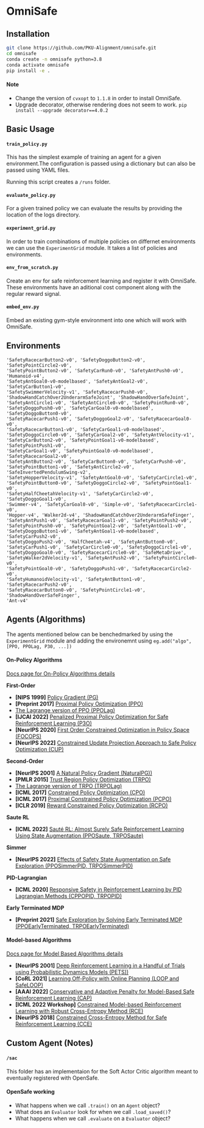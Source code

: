 # OmniSafe

## Installation

```bash
git clone https://github.com/PKU-Alignment/omnisafe.git
cd omnisafe
conda create -n omnisafe python=3.8
conda activate omnisafe
pip install -e .
```

#### Note

- Change the version of `cvxopt` to `1.1.8` in order to install OmniSafe.
- Upgrade decorator, otherwise rendering does not seem to work.
`pip install --upgrade decorator==4.0.2`

## Basic Usage

#### `train_policy.py`
This has the simplest example of training an agent for a given environment.The
configuration is passed using a dictionary but can also be passed using YAML
files.

Running this script creates a `/runs` folder. 

#### `evaluate_policy.py` 
For a given trained policy we can evaluate the results by providing the location
of the logs directory.

#### `experiment_grid.py`
In order to train combinations of multiple policies on differnet environments
we can use the `ExperimentGrid` module. It takes a list of policies and
environments.

#### `env_from_scratch.py`
Create an env for safe reinforcement learning and register it with OmniSafe.
These environments have an aditional cost component along with the regular
reward signal.

#### `embed_env.py`
Embed an existing gym-style environment into one which will work with OmniSafe.

## Environments
```
'SafetyRacecarButton2-v0', 'SafetyDoggoButton2-v0', 'SafetyPointCircle2-v0',
'SafetyPointButton2-v0', 'SafetyCarRun0-v0', 'SafetyAntPush0-v0', 'Humanoid-v4',
'SafetyAntGoal0-v0-modelbased', 'SafetyAntGoal2-v0', 'SafetyCarButton1-v0',
'SafetySwimmerVelocity-v1', 'SafetyRacecarPush0-v0',
'ShadowHandCatchOver2UnderarmSafeJoint', 'ShadowHandOverSafeJoint',
'SafetyAntCircle1-v0', 'SafetyAntCircle0-v0', 'SafetyPointRun0-v0',
'SafetyDoggoPush0-v0', 'SafetyCarGoal0-v0-modelbased', 'SafetyDoggoButton0-v0',
'SafetyRacecarPush1-v0', 'SafetyDoggoGoal2-v0', 'SafetyRacecarGoal0-v0',
'SafetyRacecarButton1-v0', 'SafetyCarGoal1-v0-modelbased',
'SafetyDoggoCircle0-v0', 'SafetyCarGoal2-v0', 'SafetyAntVelocity-v1',
'SafetyCarButton2-v0', 'SafetyPointGoal1-v0-modelbased', 'SafetyPointPush1-v0',
'SafetyCarGoal1-v0', 'SafetyPointGoal0-v0-modelbased', 'SafetyRacecarGoal2-v0',
'SafetyAntButton2-v0', 'SafetyCarButton0-v0', 'SafetyCarPush0-v0',
'SafetyPointButton1-v0', 'SafetyAntCircle2-v0', 'SafeInvertedPendulumSwing-v2',
'SafetyHopperVelocity-v1', 'SafetyAntGoal0-v0', 'SafetyCarCircle1-v0',
'SafetyPointButton0-v0', 'SafetyDoggoCircle2-v0', 'SafetyPointGoal1-v0',
'SafetyHalfCheetahVelocity-v1', 'SafetyCarCircle2-v0', 'SafetyDoggoGoal1-v0',
'Swimmer-v4', 'SafetyCarGoal0-v0', 'Simple-v0', 'SafetyRacecarCircle1-v0',
'Hopper-v4', 'Walker2d-v4', 'ShadowHandCatchOver2UnderarmSafeFinger',
'SafetyAntPush1-v0', 'SafetyRacecarGoal1-v0', 'SafetyPointPush2-v0',
'SafetyPointPush0-v0', 'SafetyPointGoal2-v0', 'SafetyAntGoal1-v0',
'SafetyDoggoButton1-v0', 'SafetyAntGoal1-v0-modelbased', 'SafetyCarPush2-v0',
'SafetyDoggoPush2-v0', 'HalfCheetah-v4', 'SafetyAntButton0-v0',
'SafetyCarPush1-v0', 'SafetyCarCircle0-v0', 'SafetyDoggoCircle1-v0',
'SafetyDoggoGoal0-v0', 'SafetyRacecarCircle0-v0', 'SafeMetaDrive',
'SafetyWalker2dVelocity-v1', 'SafetyAntPush2-v0', 'SafetyPointCircle0-v0',
'SafetyPointGoal0-v0', 'SafetyDoggoPush1-v0', 'SafetyRacecarCircle2-v0',
'SafetyHumanoidVelocity-v1', 'SafetyAntButton1-v0', 'SafetyRacecarPush2-v0',
'SafetyRacecarButton0-v0', 'SafetyPointCircle1-v0', 'ShadowHandOverSafeFinger',
'Ant-v4'
```

## Agents (Algorithms)

The agents mentioned below can be benchedmarked by using the `ExperimentGrid`
module and adding the environemnt using `eg.add("algo", [PPO, PPOLag, P30, ...])`

#### On-Policy Algorithms

[Docs page for On-Policy Algorithms details](https://www.omnisafe.ai/en/latest/benchmark/on-policy.html)

**First-Order**

- **[NIPS 1999]** [Policy Gradient (PG)](https://papers.nips.cc/paper/1999/file/464d828b85b0bed98e80ade0a5c43b0f-Paper.pdf)
- **[Preprint 2017]** [Proximal Policy Optimization (PPO)](https://arxiv.org/pdf/1707.06347.pdf)
- [The Lagrange version of PPO (PPOLag)](https://cdn.openai.com/safexp-short.pdf)
- **[IJCAI 2022]** [Penalized Proximal Policy Optimization for Safe Reinforcement Learning (P3O)]( https://arxiv.org/pdf/2205.11814.pdf)
- **[NeurIPS 2020]** [First Order Constrained Optimization in Policy Space (FOCOPS)](https://arxiv.org/abs/2002.06506)
- **[NeurIPS 2022]**  [Constrained Update Projection Approach to Safe Policy Optimization (CUP)](https://arxiv.org/abs/2209.07089)

**Second-Order**

- **[NeurIPS 2001]** [A Natural Policy Gradient (NaturalPG))](https://proceedings.neurips.cc/paper/2001/file/4b86abe48d358ecf194c56c69108433e-Paper.pdf)
- **[PMLR 2015]** [Trust Region Policy Optimization (TRPO)](https://arxiv.org/abs/1502.05477)
- [The Lagrange version of TRPO (TRPOLag)](https://cdn.openai.com/safexp-short.pdf)
- **[ICML 2017]** [Constrained Policy Optimization (CPO)](https://proceedings.mlr.press/v70/achiam17a)
- **[ICML 2017]** [Proximal Constrained Policy Optimization (PCPO)](https://proceedings.mlr.press/v70/achiam17a)
- **[ICLR 2019]** [Reward Constrained Policy Optimization (RCPO)](https://openreview.net/forum?id=SkfrvsA9FX)

**Saute RL**

- **[ICML 2022]** [Sauté RL: Almost Surely Safe Reinforcement Learning Using State Augmentation (PPOSaute, TRPOSaute)](https://arxiv.org/abs/2202.06558)

**Simmer**

- **[NeurIPS 2022]** [Effects of Safety State Augmentation on Safe Exploration (PPOSimmerPID, TRPOSimmerPID)](https://arxiv.org/abs/2206.02675)

**PID-Lagrangian**

- **[ICML 2020]** [Responsive Safety in Reinforcement Learning by PID Lagrangian Methods (CPPOPID, TRPOPID)](https://arxiv.org/abs/2007.03964)

**Early Terminated MDP**

- **[Preprint 2021]** [Safe Exploration by Solving Early Terminated MDP (PPOEarlyTerminated, TRPOEarlyTerminated)](https://arxiv.org/pdf/2107.04200.pdf)

#### Model-based Algorithms

[Docs page for Model Based Algorithms details](https://www.omnisafe.ai/en/latest/benchmark/modelbased.html)

- **[NeurIPS 2001]** [Deep Reinforcement Learning in a Handful of Trials using Probabilistic Dynamics Models (PETS))](https://arxiv.org/abs/1805.12114)
- **[CoRL 2021]** [Learning Off-Policy with Online Planning (LOOP and SafeLOOP)](https://arxiv.org/abs/2008.10066)
- **[AAAI 2022]** [Conservative and Adaptive Penalty for Model-Based Safe Reinforcement Learning (CAP)](https://arxiv.org/abs/2112.07701)
- **[ICML 2022 Workshop]** [Constrained Model-based Reinforcement Learning with Robust Cross-Entropy Method (RCE)](https://arxiv.org/abs/2010.07968)
- **[NeurIPS 2018]** [Constrained Cross-Entropy Method for Safe Reinforcement Learning (CCE)](https://proceedings.neurips.cc/paper/2018/hash/34ffeb359a192eb8174b6854643cc046-Abstract.html)

## Custom Agent (Notes)

#### `/sac`
This folder has an implementaion for the Soft Actor Critic algorithm meant to
eventually registered with OpenSafe.

#### OpenSafe working
- What happens when we call `.train()` on an `Agent` object?
- What does an `Evaluator` look for when we call `.load_saved()`?
- What happens when we call `.evaluate` on a `Evaluator` object?
